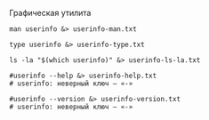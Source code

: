 Графическая утилита


```shell
man userinfo &> userinfo-man.txt
```

```shell
type userinfo &> userinfo-type.txt
```

```shell
ls -la "$(which userinfo)" &> userinfo-ls-la.txt
```


```shell
#userinfo --help &> userinfo-help.txt
# userinfo: неверный ключ — «-»
```

```shell
#userinfo --version &> userinfo-version.txt
# userinfo: неверный ключ — «-»
```
